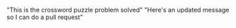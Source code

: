 "This is the crossword puzzle problem solved" 
"Here's an updated message so I can do a pull request" 
